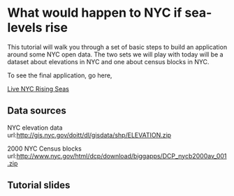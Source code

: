 What would happen to NYC if sea-levels rise
== 

This tutorial will walk you through a set of basic steps to build an application around some NYC open data. The two sets we will play with today will be a dataset about elevations in NYC and one about census blocks in NYC. 

To see the final application, go here,

[Live NYC Rising Seas](http://vizzuality.github.com/CartoDB-Tutorials/nyc-rising-seas/index.html)

## Data sources

NYC elevation data
url:http://gis.nyc.gov/doitt/dl/gisdata/shp/ELEVATION.zip

2000 NYC Census blocks
url:http://www.nyc.gov/html/dcp/download/biggapps/DCP_nycb2000av_001.zip

## Tutorial slides


